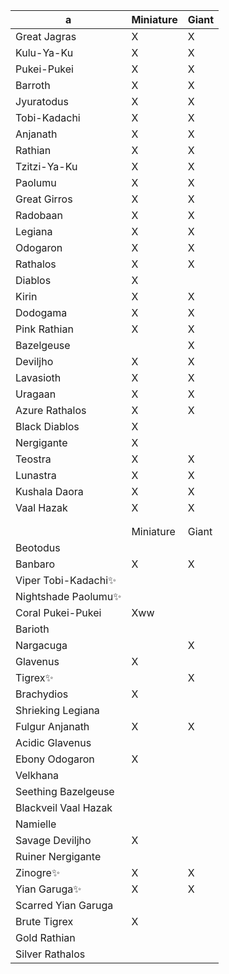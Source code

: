 
| a                    | Miniature | Giant |
| -------------------- | --------- | ----- |
| Great Jagras         | X         | X     |
| Kulu-Ya-Ku           | X         | X     |
| Pukei-Pukei          | X         | X     |
| Barroth              | X         | X     |
| Jyuratodus           | X         | X     |
| Tobi-Kadachi         | X         | X     |
| Anjanath             | X         | X     |
| Rathian              | X         | X     |
| Tzitzi-Ya-Ku         | X         | X     |
| Paolumu              | X         | X     |
| Great Girros         | X         | X     |
| Radobaan             | X         | X     |
| Legiana              | X         | X     |
| Odogaron             | X         | X     |
| Rathalos             | X         | X     |
| Diablos              | X         |       |
| Kirin                | X         | X     |
| Dodogama             | X         | X     |
| Pink Rathian         | X         | X     |
| Bazelgeuse           |           | X     |
| Deviljho             | X         | X     |
| Lavasioth            | X         | X     |
| Uragaan              | X         | X     |
| Azure Rathalos       | X         | X     |
| Black Diablos        | X         |       |
| Nergigante           | X         |       |
| Teostra              | X         | X     |
| Lunastra             | X         | X     |
| Kushala Daora        | X         | X     |
| Vaal Hazak           | X         | X     |
|                      |           |       |
|                      |           |       |
|                      | Miniature | Giant |
| Beotodus             |           |       |
| Banbaro              | X         | X     |
| Viper Tobi-Kadachi✨  |           |       |
| Nightshade Paolumu✨  |           |       |
| Coral Pukei-Pukei    | Xww       |       |
| Barioth              |           |       |
| Nargacuga            |           | X     |
| Glavenus             | X         |       |
| Tigrex✨              |           | X     |
| Brachydios           | X         |       |
| Shrieking Legiana    |           |       |
| Fulgur Anjanath      | X         | X     |
| Acidic Glavenus      |           |       |
| Ebony Odogaron       | X         |       |
| Velkhana             |           |       |
| Seething Bazelgeuse  |           |       |
| Blackveil Vaal Hazak |           |       |
| Namielle             |           |       |
| Savage Deviljho      | X         |       |
| Ruiner Nergigante    |           |       |
| Zinogre✨             | X         | X     |
| Yian Garuga✨         | X         | X     |
| Scarred Yian Garuga  |           |       |
| Brute Tigrex         | X         |       |
| Gold Rathian         |           |       |
| Silver Rathalos      |           |       |


